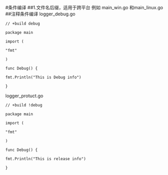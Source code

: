#条件编译
##1.文件名后缀，适用于跨平台
例如
main_win.go 和main_linux.go
##注释条件编译
logger_debug.go
```golang
// +build debug

package main

import (

"fmt"

)

func Debug() {

fmt.Println("This is Debug info")

}

```
logger_protuct.go

```golang
// +build !debug

package main

import (

"fmt"

)

func Debug() {

fmt.Println("This is release info")

}

```